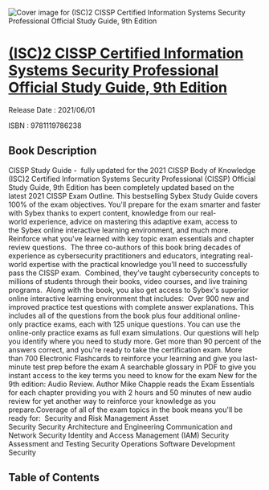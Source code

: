 ![Cover image for (ISC)2 CISSP Certified Information Systems Security Professional Official Study Guide, 9th Edition](https://imgdetail.ebookreading.net/cover/cover/202109/EB9781119786238.jpg)

[(ISC)2 CISSP Certified Information Systems Security Professional Official Study Guide, 9th Edition](https://ebookreading.net/view/book/%28ISC%292+CISSP+Certified+Information+Systems+Security+Professional+Official+Study+Guide%2C+9th+Edition-EB9781119786238_1.html "(ISC)2 CISSP Certified Information Systems Security Professional Official Study Guide, 9th Edition")
====================================================================================================================

Release Date : 2021/06/01

ISBN : 9781119786238

Book Description
-----------------

CISSP Study Guide -&nbsp; fully updated for the 2021 CISSP&nbsp;Body of Knowledge&nbsp;
(ISC)2&nbsp;Certified Information Systems Security Professional&nbsp;(CISSP)&nbsp;Official Study Guide,&nbsp;9th&nbsp;Edition has been completely updated&nbsp;based on&nbsp;the latest&nbsp;2021&nbsp;CISSP&nbsp;Exam Outline. This bestselling&nbsp;Sybex&nbsp;Study&nbsp;Guide covers 100% of&nbsp;the&nbsp;exam objectives.&nbsp;You'll&nbsp;prepare for the exam smarter and faster with&nbsp;Sybex&nbsp;thanks to expert content,&nbsp;knowledge from our&nbsp;real-world&nbsp;experience, advice on&nbsp;mastering this adaptive&nbsp;exam, access to the&nbsp;Sybex&nbsp;online interactive learning environment, and much more. Reinforce what&nbsp;you've&nbsp;learned with key topic exam essentials and chapter review questions.&nbsp;
The three co-authors of this book bring decades of experience as cybersecurity practitioners and educators, integrating real-world expertise with the practical knowledge&nbsp;you’ll&nbsp;need to successfully pass the CISSP exam.&nbsp; Combined,&nbsp;they’ve&nbsp;taught cybersecurity concepts to millions of students through their books, video courses, and live training programs.&nbsp;
Along with the book, you also get access to&nbsp;Sybex's&nbsp;superior online interactive learning environment that includes:&nbsp;
Over&nbsp;900&nbsp;new and improved&nbsp;practice test questions&nbsp;with complete answer explanations. This includes&nbsp;all of the questions&nbsp;from the book&nbsp;plus&nbsp;four&nbsp;additional&nbsp;online-only&nbsp;practice exams, each with&nbsp;125&nbsp;unique&nbsp;questions. You can use the online-only practice exams as full exam simulations. Our questions will&nbsp;help you identify where you need to study more. Get more than 90 percent of the answers correct, and&nbsp;you're&nbsp;ready to take the certification exam.&nbsp;More than&nbsp;700&nbsp;Electronic Flashcards to reinforce your learning and give you last-minute test prep before the exam&nbsp;A searchable glossary in PDF to give you instant access to the key terms you need to know for the exam&nbsp;New for the 9th edition: Audio Review.&nbsp;Author Mike Chapple reads the Exam Essentials for each chapter providing you with 2 hours and 50 minutes of new audio review for yet another way to reinforce your knowledge as you prepare.Coverage of all of the exam topics in the book means&nbsp;you'll&nbsp;be ready for:&nbsp;
Security and Risk Management&nbsp;Asset Security&nbsp;Security&nbsp;Architecture and&nbsp;Engineering&nbsp;Communication and Network Security&nbsp;Identity and Access Management&nbsp;(IAM)&nbsp;Security Assessment and Testing&nbsp;Security Operations&nbsp;Software Development Security&nbsp;

Table of Contents
-----------------

